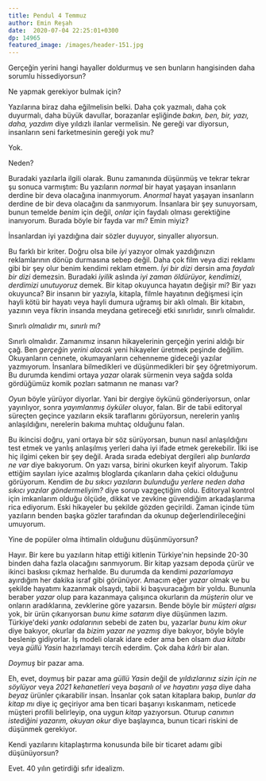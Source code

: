 ```yaml
---
title: Pendul 4 Temmuz 
author: Emin Reşah
date:  2020-07-04 22:25:01+0300
dp: 14965
featured_image: /images/header-151.jpg
---
```


Gerçeğin yerini hangi hayaller doldurmuş ve sen bunların hangisinden daha sorumlu hissediyorsun?

Ne yapmak gerekiyor bulmak için?

Yazılarına biraz daha eğilmelisin belki. Daha çok yazmalı, daha çok duyurmalı, daha büyük davullar,
borazanlar eşliğinde *bakın, ben, bir, yazı, daha, yazdım* diye yıldızlı ilanlar vermelisin. Ne
gereği var diyorsun, insanların seni farketmesinin gereği yok mu?

Yok. 

Neden? 

Buradaki yazılarla ilgili olarak. Bunu zamanında düşünmüş ve tekrar tekrar şu sonuca varmıştım: Bu
yazıların *normal* bir hayat yaşayan insanların derdine bir deva olacağına inanmıyorum. *Anormal*
hayat yaşayan insanların derdine de bir deva olacağını da sanmıyorum. İnsanlara bir şey sunuyorsam,
bunun temelde *benim* için değil, *onlar* için faydalı olması gerektiğine inanıyorum. Burada böyle
bir fayda var mı? Emin miyiz?

İnsanlardan iyi yazdığına dair sözler duyuyor, sinyaller alıyorsun. 

Bu farklı bir kriter. Doğru olsa bile *iyi* yazıyor olmak yazdığınızın reklamlarının dönüp durmasına
sebep değil. Daha çok film veya dizi reklamı gibi bir şey olur benim kendimi reklam etmem. *İyi bir
dizi* dersin ama *faydalı bir dizi* demezsin.  Buradaki *iyilik* aslında *iyi zaman öldürüyor,
kendimizi, derdimizi unutuyoruz* demek. Bir kitap okuyunca hayatın değişir mi? Bir yazı okuyunca?
Bir insanın bir yazıyla, kitapla, filmle hayatının değişmesi için hayli kötü bir hayatı veya hayli
dumura uğramış bir aklı olmalı. Bir kitabın, yazının veya fikrin insanda meydana getireceği etki
sınırlıdır, sınırlı olmalıdır. 

Sınırlı *olmalıdır* mı, *sınırlı* mı?

Sınırlı olmalıdır. Zamanımız insanın hikayelerinin gerçeğin yerini aldığı bir çağ. Ben *gerçeğin
yerini alacak* yeni hikayeler üretmek peşinde değilim. Okuyanların cennete, okumayanların cehenneme
gideceği yazılar yazmıyorum. İnsanlara bilmedikleri ve düşünmedikleri bir şey öğretmiyorum. Bu
durumda kendimi ortaya *yazar* olarak sürmenin veya sağda solda gördüğümüz komik pozları satmanın ne
manası var?

*Oyun* böyle yürüyor diyorlar. Yani bir dergiye öykünü gönderiyorsun, onlar yayınlıyor, sonra
*yayımlanmış öyküler* oluyor, falan. Bir de tabii editoryal süreçten geçince yazıların eksik
taraflarını görüyorsun, nerelerin yanlış anlaşıldığını, nerelerin bakıma muhtaç olduğunu falan. 

Bu ikincisi doğru, yani ortaya bir söz sürüyorsan, bunun nasıl anlaşıldığını test etmek ve yanlış
anlaşılmış yerleri daha iyi ifade etmek gerekebilir. İlki ise hiç ilgimi çeken bir şey değil. Arada
sırada edebiyat dergileri alıp *bunlarda ne var* diye bakıyorum. On yazı varsa, birini okurken keyif
alıyorum. Takip ettiğim sayıları iyice azalmış bloglarda çıkanların daha çekici olduğunu görüyorum.
Kendim de *bu sıkıcı yazıların bulunduğu yerlere neden daha sıkıcı yazılar göndermeliyim?* diye
sorup vazgeçtiğim oldu. Editoryal kontrol için imkanlarım olduğu ölçüde, dikkat ve zevkine
güvendiğim arkadaşlarıma rica ediyorum. Eski hikayeler bu şekilde gözden geçirildi. Zaman içinde tüm
yazıların benden başka gözler tarafından da okunup değerlendirileceğini umuyorum. 

Yine de popüler olma ihtimalin olduğunu düşünmüyorsun?

Hayır. Bir kere bu yazıların hitap ettiği kitlenin Türkiye'nin hepsinde 20-30 binden daha fazla
olacağını sanmıyorum. Bir kitap yazsam depoda çürür ve ikinci baskısı çıkmaz herhalde. Bu durumda
da kendimi *pazarlamaya* ayırdığım her dakika israf gibi görünüyor. Amacım eğer *yazar* olmak ve bu
şekilde hayatımı kazanmak olsaydı, tabii ki başvuracağım bir yoldu. Bununla beraber *yazar* olup
para kazanmaya çalışınca okurların da *müşterin* olur ve onların aradıklarına, zevklerine göre
yazarsın.  Bende böyle bir *müşteri algısı* yok, bir ürün çıkarıyorsan *bunu kime satarım* diye
düşünmen lazım.  Türkiye'deki *yankı odalarının* sebebi de zaten bu, yazarlar *bunu kim okur* diye
bakıyor, okurlar da *bizim yazar ne yazmış* diye bakıyor, böyle böyle beslenip gidiyorlar. İş modeli
olarak idare eder ama ben olsam *dua kitabı* veya *güllü Yasin* hazırlamayı tercih ederdim. Çok daha
*kârlı* bir alan. 

*Doymuş* bir pazar ama. 

Eh, evet, doymuş bir pazar ama *güllü Yasin* değil de *yıldızlarınız sizin için ne söylüyor* veya
*2021 kehanetleri* veya *başarılı ol ve hayatını yaşa* diye daha *beyaz* ürünler çıkarabilir insan.
İnsanlar çok satan kitaplara bakıp, *bunlar da kitap mı* diye iç geçiriyor ama ben ticari başarıyı
kıskanmam, neticede müşteri profili belirleyip, ona uygun *kitap* yazıyorsun. Oturup *canımın
istediğini yazarım, okuyan okur* diye başlayınca, bunun ticari riskini de düşünmek gerekiyor. 

Kendi yazılarını kitaplaştırma konusunda bile bir ticaret adamı gibi düşünüyorsun?

Evet. 40 yılın getirdiği sıfır idealizm.
